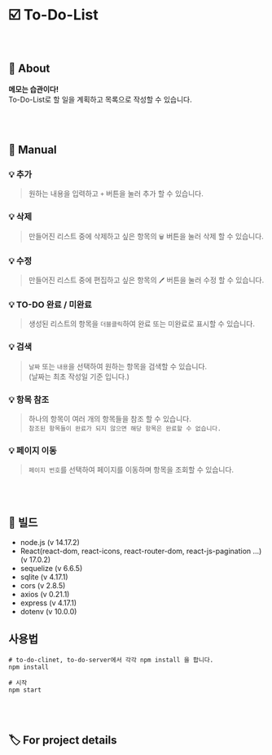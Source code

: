 # :ballot_box_with_check: To-Do-List

</br>

## 📌 About

**메모는 습관이다!**  
To-Do-List로 할 일을 계획하고 목록으로 작성할 수 있습니다.

</br></br>

## 📜 Manual

### 💡 추가

> 원하는 내용을 입력하고 `+` 버튼을 눌러 추가 할 수 있습니다.

### 💡 삭제

> 만들어진 리스트 중에 삭제하고 싶은 항목의 `🗑` 버튼을 눌러 삭제 할 수 있습니다.

### 💡 수정

> 만들어진 리스트 중에 편집하고 싶은 항목의 `🖊` 버튼을 눌러 수정 할 수 있습니다.

### 💡 TO-DO 완료 / 미완료

> 생성된 리스트의 항목을 `더블클릭`하여 완료 또는 미완료로 표시할 수 있습니다.

### 💡 검색

> `날짜` 또는 `내용`을 선택하여 원하는 항목을 검색할 수 있습니다.  
> (날짜는 최초 작성일 기준 입니다.)

### 💡 항목 참조

> 하나의 항목이 여러 개의 항목들을 참조 할 수 있습니다.  
> `참조된 항목들이 완료가 되지 않으면 해당 항목은 완료할 수 없습니다.`

### 💡 페이지 이동

> `페이지 번호`를 선택하여 페이지를 이동하며 항목을 조회할 수 있습니다.

</br></br>

## 🗼 빌드

- node.js (v 14.17.2)
- React(react-dom, react-icons, react-router-dom, react-js-pagination ...) (v 17.0.2)
- sequelize (v 6.6.5)
- sqlite (v 4.17.1)
- cors (v 2.8.5)
- axios (v 0.21.1)
- express (v 4.17.1)
- dotenv (v 10.0.0)

## 사용법

```
# to-do-clinet, to-do-server에서 각각 npm install 을 합니다.
npm install

# 시작
npm start
```

</br></br>

## 🏷️ For project details
